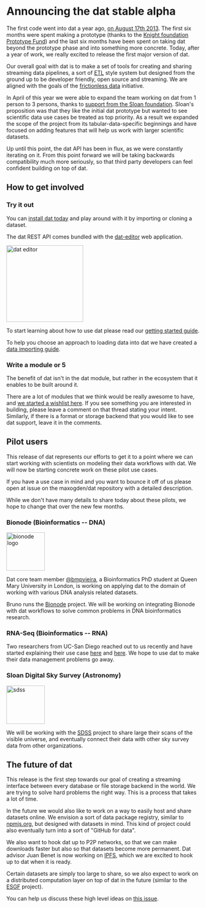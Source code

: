 # Announcing the dat stable alpha 

The first code went into dat a year ago, [on August 17th 2013](https://github.com/maxogden/dat/commit/e5eda57b53f60b05c0c3d97da90c10cd17dcbe19). The first six months were spent making a prototype (thanks to the [Knight foundation Prototype Fund](http://www.knightfoundation.org/grants/201346305/)) and the last six months have been spent on taking dat beyond the prototype phase and into something more concrete. Today, after a year of work, we really excited to release the first major version of dat.

Our overall goal with dat is to make a set of tools for creating and sharing streaming data pipelines, a sort of [ETL](http://en.wikipedia.org/wiki/Extract,_transform,_load) style system but designed from the ground up to be developer friendly, open source and streaming. We are aligned with the goals of the [frictionless data](http://blog.okfn.org/2013/04/24/frictionless-data-making-it-radically-easier-to-get-stuff-done-with-data/) initiative.

In April of this year we were able to expand the team working on dat from 1 person to 3 persons, thanks to [support from the Sloan foundation](http://usodi.org/2014/04/02/dat). Sloan's proposition was that they like the initial dat prototype but wanted to see scientific data use cases be treated as top priority. As a result we expanded the scope of the project from its tabular-data-specific beginnings and have focused on adding features that will help us work with larger scientific datasets.

Up until this point, the dat API has been in flux, as we were constantly iterating on it. From this point forward we will be taking backwards compatibility much more seriously, so that third party developers can feel confident building on top of dat.

## How to get involved

### Try it out

You can [install dat today](https://github.com/maxogden/dat#install) and play around with it by importing or cloning a dataset.

The dat REST API comes bundled with the [dat-editor](https://github.com/maxogden/dat-editor#readme) web application.

<a href="https://github.com/maxogden/dat-editor">
  <img height="200" title="dat editor" alt="dat editor" src="https://raw.githubusercontent.com/maxogden/dat-editor/master/screenshot.png"/>
</a>

To start learning about how to use dat please read our [getting started guide](https://github.com/maxogden/dat/blob/master/docs/getting-started.md).

To help you choose an approach to loading data into dat we have created a [data importing guide](https://github.com/maxogden/dat/blob/master/docs/importing.md).

### Write a module or 5

The benefit of dat isn't in the dat module, but rather in the ecosystem that it enables to be built around it.

There are a lot of modules that we think would be really awesome to have, and [we started a wishlist here](https://github.com/datproject/discussions/issues/5). If you see something you are interested in building, please leave a comment on that thread stating your intent. Similarly, if there is a format or storage backend that you would like to see dat support, leave it in the comments.

## Pilot users

This release of dat represents our efforts to get it to a point where we can start working with scientists on modeling their data workflows with dat. We will now be starting concrete work on these pilot use cases.

If you have a use case in mind and you want to bounce it off of us please open at issue on the maxogden/dat repository with a detailed description.

While we don't have many details to share today about these pilots, we hope to change that over the new few months. 

### Bionode (Bioinformatics -- DNA)

<a href="http://bionode.io">
  <img height="100" width="100" title="bionode" alt="bionode logo" src="https://rawgithub.com/bionode/bionode/master/docs/bionode-logo.min.svg"/>
</a>

Dat core team member [@bmpvieira](https://github.com/bmpvieira/), a Bioinformatics PhD student at Queen Mary University in London, is working on applying dat to the domain of working with various DNA analysis related datasets.

Bruno runs the [Bionode](https://github.com/bionode) project. We will be working on integrating Bionode with dat workflows to solve common problems in DNA bioinformatics research.

### RNA-Seq (Bioinformatics -- RNA)

Two researchers from UC-San Diego reached out to us recently and have started explaining their use case [here](https://github.com/maxogden/dat/issues/129) and [here](https://github.com/maxogden/dat/issues/135). We hope to use dat to make their data management problems go away.

### Sloan Digital Sky Survey (Astronomy)

<a href="http://sdss.org">
  <img height="100" title="sdss" alt="sdss" src="https://raw.githubusercontent.com/maxogden/dat/master/img/sdss.png"/>
</a>

We will be working with the [SDSS](http://www.sdss.org/) project to share large their scans of the visible universe, and eventually connect their data with other sky survey data from other organizations.

## The future of dat

This release is the first step towards our goal of creating a streaming interface between every database or file storage backend in the world. We are trying to solve hard problems the right way. This is a process that takes a lot of time.

In the future we would also like to work on a way to easily host and share datasets online. We envision a sort of data package registry, similar to [npmjs.org](http://npmjs.org), but designed with datasets in mind. This kind of project could also eventually turn into a sort of "GitHub for data".

We also want to hook dat up to P2P networks, so that we can make downloads faster but also so that datasets become more permanent. Dat advisor Juan Benet is now working on [IPFS](http://ipfs.io/), which we are excited to hook up to dat when it is ready.

Certain datasets are simply too large to share, so we also expect to work on a distributed computation layer on top of dat in the future (similar to the [ESGF](http://esgf.org/) project).

You can help us discuss these high level ideas on [this issue](https://github.com/datproject/discussions/issues/1).
